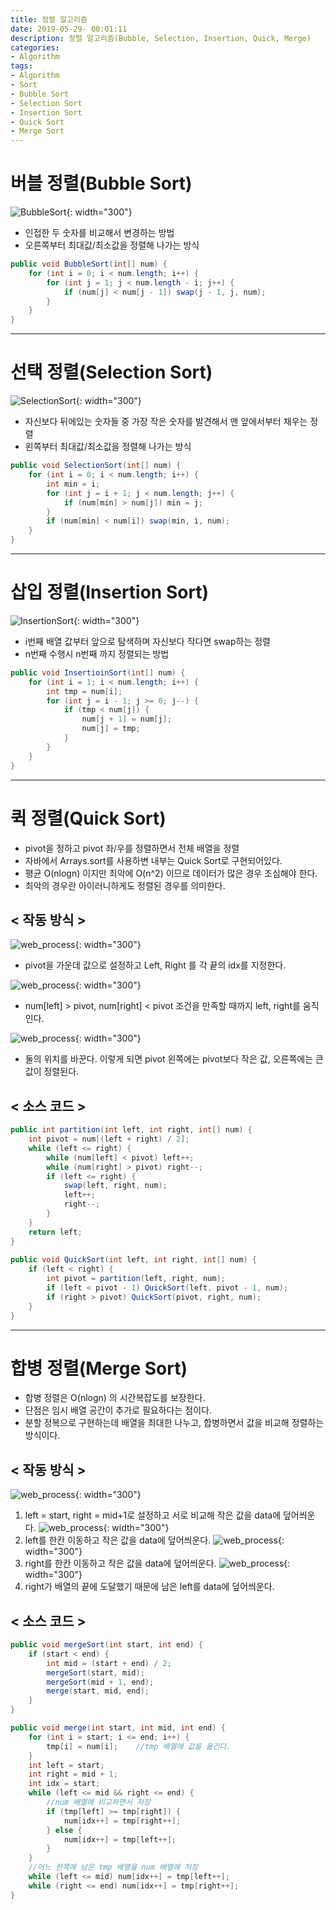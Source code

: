 ```yaml
---
title: 정렬 알고리즘
date: 2019-05-29- 00:01:11
description: 정렬 알고리즘(Bubble, Selection, Insertion, Quick, Merge)
categories:
- Algorithm
tags: 
- Algorithm
- Sort
- Bubble Sort
- Selection Sort
- Insertion Sort
- Quick Sort
- Merge Sort
---
```

# 버블 정렬(Bubble Sort)
![BubbleSort](/assets/images/BubbleSort1.png){: width="300"}
- 인접한 두 숫자를 비교해서 변경하는 방법
- 오른쪽부터 최대값/최소값을 정렬해 나가는 방식

~~~java
public void BubbleSort(int[] num) {
    for (int i = 0; i < num.length; i++) {
        for (int j = 1; j < num.length - i; j++) {
            if (num[j] < num[j - 1]) swap(j - 1, j, num);
        }
    }
}
~~~

***

# 선택 정렬(Selection Sort)
![SelectionSort](/assets/images/SelectionSort.png){: width="300"}
- 자신보다 뒤에있는 숫자들 중 가장 작은 숫자를 발견해서 맨 앞에서부터 채우는 정렬
- 왼쪽부터 최대값/최소값을 정렬해 나가는 방식

~~~java
public void SelectionSort(int[] num) {
    for (int i = 0; i < num.length; i++) {
        int min = i;
        for (int j = i + 1; j < num.length; j++) {
            if (num[min] > num[j]) min = j;
        }
        if (num[min] < num[i]) swap(min, i, num);
    }
}
~~~

***

# 삽입 정렬(Insertion Sort)
![InsertionSort](/assets/images/InsertionSort.png){: width="300"}
- i번째 배열 값부터 앞으로 탐색하며 자신보다 작다면 swap하는 정렬
- n번째 수행시 n번째 까지 정렬되는 방법

~~~java
public void InsertioinSort(int[] num) {
    for (int i = 1; i < num.length; i++) {
        int tmp = num[i];
        for (int j = i - 1; j >= 0; j--) {
            if (tmp < num[j]) {
                num[j + 1] = num[j];
                num[j] = tmp;
            }
        }
    }
}
~~~

***

# 퀵 정렬(Quick Sort)
- pivot을 정하고 pivot 좌/우를 정렬하면서 전체 배열을 정렬
- 자바에서 Arrays.sort를 사용하변 내부는 Quick Sort로 구현되어있다.
- 평균 O(nlogn) 이지만 최악에 O(n^2) 이므로 데이터가 많은 경우 조심해야 한다.
- 최악의 경우란 아이러니하게도 정렬된 경우를 의미한다.

## < 작동 방식 >
![web_process](/assets/images/QuickSort_1.png){: width="300"}
- pivot을 가운데 값으로 설정하고 Left, Right 를 각 끝의 idx를 지정한다.

![web_process](/assets/images/QuickSort_2.png){: width="300"}
- num[left] > pivot, num[right] < pivot 조건을 만족할 때까지 left, right를 움직인다.

![web_process](/assets/images/QuickSort_3.png){: width="300"}
- 둘의 위치를 바꾼다. 이렇게 되면 pivot 왼쪽에는 pivot보다 작은 값, 오른쪽에는 큰값이 정렬된다.

## < 소스 코드 >
~~~java
public int partition(int left, int right, int[] num) {
    int pivot = num[(left + right) / 2];
    while (left <= right) {
        while (num[left] < pivot) left++;
        while (num[right] > pivot) right--;
        if (left <= right) {
            swap(left, right, num);
            left++;
            right--;
        }
    }
    return left;
}
 
public void QuickSort(int left, int right, int[] num) {
    if (left < right) {
        int pivot = partition(left, right, num);
        if (left < pivot - 1) QuickSort(left, pivot - 1, num);
        if (right > pivot) QuickSort(pivot, right, num);
    }
}

~~~

***

# 합병 정렬(Merge Sort)
- 합병 정렬은 O(nlogn) 의 시간복잡도를 보장한다.
- 단점은 임시 배열 공간이 추가로 필요하다는 점이다.
- 분할 정복으로 구현하는데 배열을 최대한 나누고, 합병하면서 값을 비교해 정렬하는 방식이다.

## < 작동 방식 >
![web_process](/assets/images/MergeSort_1.png){: width="300"}
1. left = start, right = mid+1로 설정하고 서로 비교해 작은 값을 data에 덮어씌운다.
![web_process](/assets/images/MergeSort_2.png){: width="300"}
2. left를 한칸 이동하고 작은 값을 data에 덮어씌운다.
![web_process](/assets/images/MergeSort_3.png){: width="300"}
3. right를 한칸 이동하고 작은 값을 data에 덮어씌운다.
![web_process](/assets/images/MergeSort_4.png){: width="300"}
4. right가 배열의 끝에 도달했기 때문에 남은 left를 data에 덮어씌운다.

## < 소스 코드 >
~~~java
public void mergeSort(int start, int end) {
    if (start < end) {
        int mid = (start + end) / 2;
        mergeSort(start, mid);
        mergeSort(mid + 1, end);
        merge(start, mid, end);
    }
}

public void merge(int start, int mid, int end) {
    for (int i = start; i <= end; i++) {
        tmp[i] = num[i];    //tmp 배열에 값을 옮긴다.
    }
    int left = start;
    int right = mid + 1;
    int idx = start;
    while (left <= mid && right <= end) {
        //num 배열에 비교하면서 저장
        if (tmp[left] >= tmp[right]) {
            num[idx++] = tmp[right++];
        } else {
            num[idx++] = tmp[left++];
        }
    }
    //어느 한쪽에 남은 tmp 배열을 num 배열에 저장
    while (left <= mid) num[idx++] = tmp[left++];
    while (right <= end) num[idx++] = tmp[right++];
}
~~~